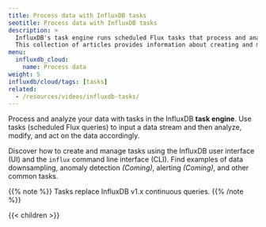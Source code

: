 ```yaml
---
title: Process data with InfluxDB tasks
seotitle: Process data with InfluxDB tasks
description: >
  InfluxDB's task engine runs scheduled Flux tasks that process and analyze data.
  This collection of articles provides information about creating and managing InfluxDB tasks.
menu:
  influxdb_cloud:
    name: Process data
weight: 5
influxdb/cloud/tags: [tasks]
related:
  - /resources/videos/influxdb-tasks/
---
```


Process and analyze your data with tasks in the InfluxDB **task engine**. Use tasks (scheduled Flux queries)
to input a data stream and then analyze, modify, and act on the data accordingly.

Discover how to create and manage tasks using the InfluxDB user interface (UI)
and the `influx` command line interface (CLI).
Find examples of data downsampling, anomaly detection _(Coming)_, alerting
_(Coming)_, and other common tasks.

{{% note %}}
Tasks replace InfluxDB v1.x continuous queries.
{{% /note %}}

{{< children >}}
